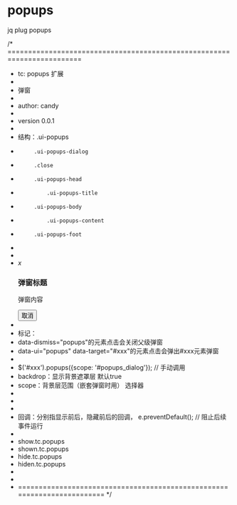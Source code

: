 # popups
jq plug popups

/* ========================================================================
 *  tc: popups 扩展
 *  
 *  弹窗
 * 
 *  author: candy
 *
 *  version 0.0.1
 *
 * 结构：.ui-popups 
 *          .ui-popups-dialog
 *          .close
 *          .ui-popups-head
 *              .ui-popups-title
 *          .ui-popups-body
 *              .ui-popups-content
 *          .ui-popups-foot
 *
 * 
 * <div class="ui-popups">
        <div class="ui-popups-dialog">
            <em class="close" data-dismiss="popups">x</em>
            <div class="ui-popups-head">
                <h3 class="ui-popups-title">弹窗标题</h3>
            </div>
            <div class="ui-popups-body">
                <p>弹窗内容</p>
            </div>
            <div class="ui-popups-foot">
                <button class="btn btn-success" data-dismiss="popups">取消</button>
            </div>
        </div>
    </div>
 *
 *  标记：
 *  data-dismiss="popups"的元素点击会关闭父级弹窗
 *  data-ui="popups" data-target="#xxx"的元素点击会弹出#xxx元素弹窗
 *  
 *  $('#xxx').popups({scope: '#popups_dialog'}); // 手动调用
 * backdrop：显示背景遮罩层 默认true
 * scope：背景层范围（嵌套弹窗时用） 选择器
 * 
 *
 *
 * 回调：分别指显示前后，隐藏前后的回调， e.preventDefault(); // 阻止后续事件运行
 * 
 * show.tc.popups 
 * shown.tc.popups
 * hide.tc.popups
 * hiden.tc.popups
 * 
 *  
 * ======================================================================== */
